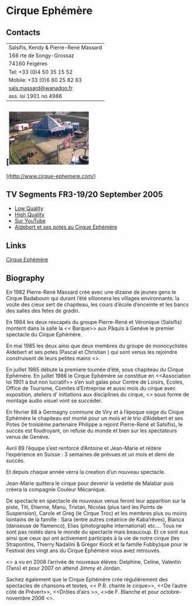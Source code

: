 # Cirque Ephémère

## Contacts

|     |
| --- |
| Salsifis, Kendy & Pierre-René Massard |
| 166 rte de Songy-Grossaz |
| 74160 Feigères |
| Tel: +33 (0)4 50 35 15 52 |
| Mobile: +33 (0)6 80 25 82 63 |
| [sals.massard@wanadoo.fr](mailto:sals.massard@wanadoo.fr) |
| ass. loi 1901 no 4986 |

## [![Cirque Ephémère](./attachments/Cirque.gif)

](http://www.cirque-ephemere.com/)

## TV Segments FR3-19/20 September 2005

- [Low Quality](http://askpascal.com/wikidocs/ephemere/ephemere_1920-100905%20low.wmv)
- [High Quality](http://askpascal.com/wikidocs/ephemere/ephemere_1920-100905%20high.wmv)
- [Sur YouTube](http://www.youtube.com/v/yZhwF5t7PrE&hl=en&fs=1)
- [Aldebert et ses potes au Cirque Ephémère](http://www.youtube.com/watch?v=eybmTgsBohE)     

## Links

[Cirque Ephémère](http://www.cirque-ephemere.com/)

## Biography

En 1982 Pierre-René Massard crée avec une dizaine de jeunes gens le Cirque Badaboum qui durant l’été sillonnera les villages environnants: la voüte des cieux sert de chapiteau, les cours d’école d’enceinte et les bancs des salles des fetes de gradin.

En 1984 les deux rescapés du groupe Pierre-René et Véronique (Salsifis) montent dans la salle la << Barque>> aux Pâquis à Genéve le premier spectacle du Cirque Ephémère.

En mai 1985 les deux ainsi que deux membres du groupe de monocyclistes Aldebert et ses potes (Pascal et Christian ) qui sont venus les rejoindre construisent de leurs petites mains <<le plus petit chapiteau du monde >>.

En juillet 1985 débute la premiere toumée d’été, sous chapiteau du Cirque Ephémère. En juillet 1986 le Cirque Ephémère se constitue en <<Association loi 1901 à but non lucratif>> s’en suit galas pour Centre de Loisirs, Ecoles, Office de Tourisme, Comites d’Entreprise et aussi mois du cirque avec exposition, ateliers d’ initiations aux disciplines du cirque, <<Histoire du Cirque>> sous forme de montage audio visuel vont se succéder.

En février 88 à Germagny commune de Viry et à l’époque siege du Cirque Ephémère le chapiteau est monté pour un mois et le trio d’Aldebert et ses Potes (le troisième partenaire Philippe a rejoint Pierre-René et Salsifis), le succès est foudroyant, on refuse du monde et bien sur les spectateurs venus de Genève.

Avril 89 l’équipe s’est renforcé d’Antoine et Jean-Marie et réitère l’expérience en Suisse : 3 semaines de prévues et un mois et demi de succès.

Et depuis chaque année verra la creation d’un nouveau spectacle.

Jean-Marie quittera le cirque pour devenir la vedette de Malabar puis créera la compagnie Couleur Mécanique.

De spectacle en spectacle de nouveaux venus feront leur apparition sur la piste, Titi, Etienne, Manu, Tristan, Nicolas (plus tard les Points de Suspension), Carole et Greg (le Cirque Troc) et les membres plus ou moins lointains de la famille : Sara (entre autres créatrice de Kaba’rêves), Bianca (danseuse de flamenco), Elias (photographe international) etc…. Tous ne sont pas restés dans le monde du spectacle mais beaucoup. Et ce sont eux ainsi que ceux qui ont activement participés à la vie de notre cirque (les Strapontins, Thierry Nadalini & Grégor Kiock et la famille Fubby)que pour le Festival des vingt ans du Cirque Ephémère vous avez retrouvés.

<<Crocus Circus>> a vu en 2006 l’arrivée de nouveaux éléves: Delphine, Celine, Valentin (7ans) et pour 2007 on attend Jimmy et Jordan.

Sachez également que le Cirque Ephémère crée réguliérement des spectacles de chansons et textes, << P.R. chante le cirque>>, <<De l’autre côté de Prévert>>, <<Drôles d’airs >>, <<Mon oursin et moi >>de F. Blanche et pour octobre-novembre 2006 <<Boris Vian>>.